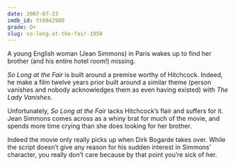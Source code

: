 ```yaml
---
date: 2007-07-23
imdb_id: tt0042980
grade: D+
slug: so-long-at-the-fair-1950
---
```


A young English woman (Jean Simmons) in Paris wakes up to find her brother (and his entire hotel room!) missing.

_So Long at the Fair_ is built around a premise worthy of Hitchcock. Indeed, he make a film twelve years prior built around a similar theme (person vanishes and nobody acknowledges them as even having existed) with <span data-imdb-id="tt0030341">_The Lady Vanishes_</span>.

Unfortunately, _So Long at the Fair_ lacks Hitchcock’s flair and suffers for it. Jean Simmons comes across as a whiny brat for much of the movie, and spends more time crying than she does looking for her brother.

Indeed the movie only really picks up when Dirk Bogarde takes over. While the script doesn’t give any reason for his sudden interest in Simmons’ character, you really don’t care because by that point you’re sick of her.
